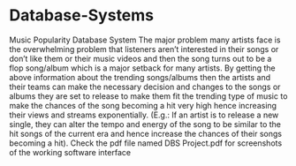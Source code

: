 # Database-Systems
Music Popularity Database System
The major problem many artists face is the overwhelming problem that listeners aren’t interested in their songs or don’t like them or their music videos and then the song turns out to be a flop song/album which is a major setback for many artists. By getting the above information about the trending songs/albums then the artists and their teams can make the necessary decision and changes to the songs or albums they are set to release to make them fit the trending type of music to make the chances of the song becoming a hit very high hence increasing their views and streams exponentially. (E.g.: If an artist is to release a new single, they can alter the
tempo and energy of the song to be similar to the hit songs of the current era and hence increase the chances of their songs becoming a hit).
Check the pdf file named DBS Project.pdf for screenshots of the working software interface
